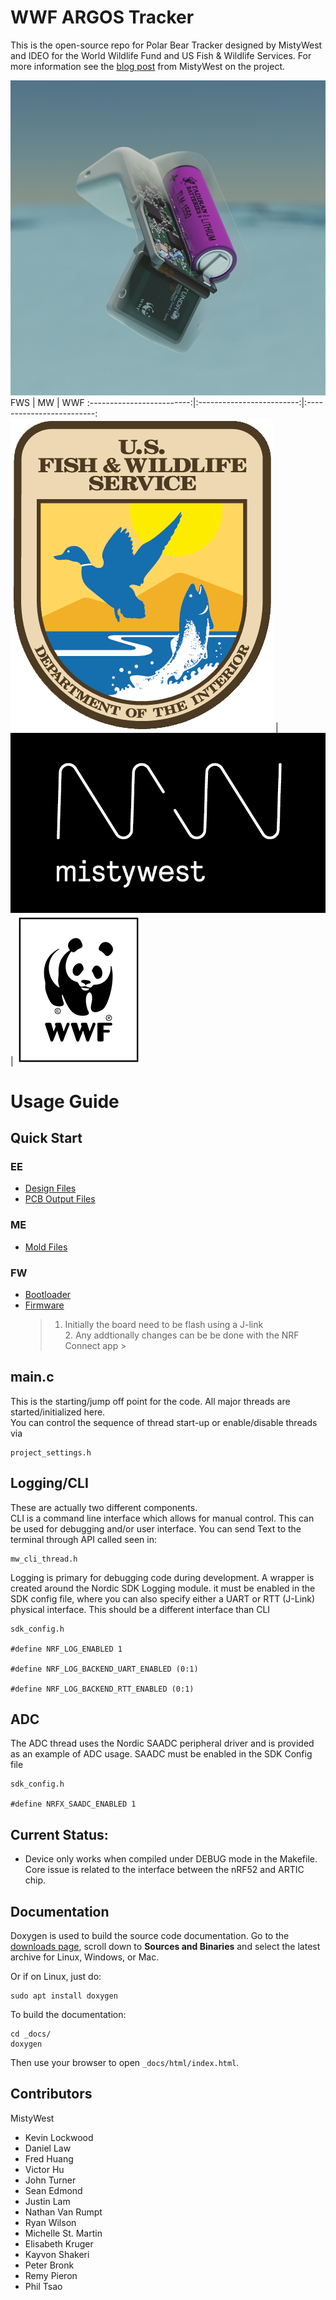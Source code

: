 # WWF ARGOS Tracker


This is the open-source repo for Polar Bear Tracker designed by MistyWest and IDEO for the World Wildlife Fund and US Fish & Wildlife Services. 
For more information see the [blog post](https://www.mistywest.com/posts/project/wwf-polar-bear-tracker/) from MistyWest on the project.

![Polar tracker](assets/WW02%20Bear%20Tag_Arctic_backup.128_crop.png)
FWS |  MW | WWF
:-------------------------:|:-------------------------:|:-------------------------:
![FWS](assets/US-FWS-logo.png)  |  ![MistyWest](assets/MistyWestLogo.png) | ![WWF](assets/panda.png)

# Usage Guide

## Quick Start
### EE
- [Design Files](Electrical/Design%20Files)
- [PCB Output Files](Electrical/PCB%20Output%20Files)
### ME
- [Mold Files](Mechanical/Mold%20v3)
### FW
- [Bootloader](Firmware/wwf_bootloader)
- [Firmware](Firmware/ww02Firmware)
    > 1. Initially the board need to be flash using a J-link \
      2.  Any addtionally changes can be be done with the NRF Connect app
      >


## main.c

This is the starting/jump off point for the code. All major threads are started/initialized here.  
You can control the sequence of thread start-up or enable/disable threads via 
```
project_settings.h
```

## Logging/CLI
These are actually two different components.  
CLI is a command line interface which allows for manual
control.  This can be used for debugging and/or user interface.  You can send Text to the terminal
through API called seen in:
```
mw_cli_thread.h
```

Logging is primary for debugging code during development. A wrapper is created around the Nordic SDK
Logging module.  it must be enabled in the SDK config file, where you can also specify either a UART 
or RTT (J-Link) physical interface. This should be a different interface than CLI
```
sdk_config.h

#define NRF_LOG_ENABLED 1

#define NRF_LOG_BACKEND_UART_ENABLED (0:1)

#define NRF_LOG_BACKEND_RTT_ENABLED (0:1)
```

## ADC
The ADC thread uses the Nordic SAADC peripheral driver and is provided as an example of ADC usage.
SAADC must be enabled in the SDK Config file
```
sdk_config.h

#define NRFX_SAADC_ENABLED 1
```

## Current Status:
- Device only works when compiled under DEBUG mode in the Makefile.  Core issue is related to the interface between the nRF52 and ARTIC chip.


## Documentation

Doxygen is used to build the source code documentation. Go to the [downloads page](http://www.doxygen.nl/download.html), scroll down to **Sources and Binaries** and select the latest archive for Linux, Windows, or Mac.

Or if on Linux, just do:

```
sudo apt install doxygen
```

To build the documentation:

```
cd _docs/
doxygen
```

Then use your browser to open `_docs/html/index.html`.


## Contributors
MistyWest
- Kevin Lockwood
- Daniel Law
- Fred Huang
- Victor Hu
- John Turner
- Sean Edmond
- Justin Lam
- Nathan Van Rumpt
- Ryan Wilson
- Michelle St. Martin
- Elisabeth Kruger
- Kayvon Shakeri
- Peter Bronk
- Remy Pieron
- Phil Tsao
